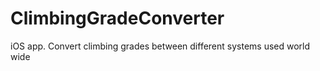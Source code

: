 # ClimbingGradeConverter
iOS app. Convert climbing grades between different systems used world wide
